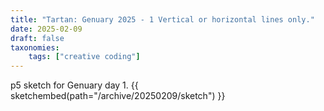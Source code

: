 ```yaml
---
title: "Tartan: Genuary 2025 - 1 Vertical or horizontal lines only."
date: 2025-02-09
draft: false
taxonomies:
    tags: ["creative coding"]
---
```

p5 sketch for Genuary day 1.
 {{ sketchembed(path="/archive/20250209/sketch") }}
